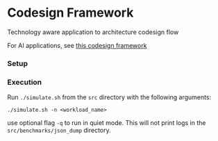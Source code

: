 # Codesign Framework

Technology aware application to architecture codesign flow

For AI applications, see [this codesign framework](https://github.com/r09g/ai_codesign)

### Setup

### Execution
Run `./simulate.sh` from the `src` directory with the following arguments:
```
./simulate.sh -n <workload_name>
```
use optional flag `-q` to run in quiet mode. This will not print logs in the `src/benchmarks/json_dump` directory.